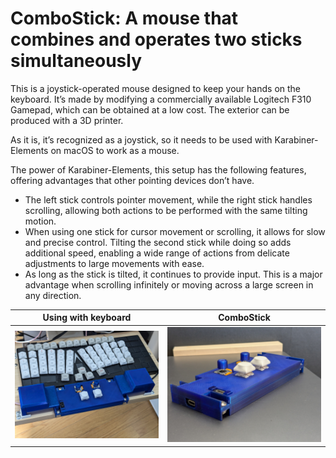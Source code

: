 # ComboStick: A mouse that combines and operates two sticks simultaneously

This is a joystick-operated mouse designed to keep your hands on the keyboard.
It’s made by modifying a commercially available Logitech F310 Gamepad, which can be obtained at a low cost.
The exterior can be produced with a 3D printer.

As it is, it’s recognized as a joystick, so it needs to be used with Karabiner-Elements on macOS to work as a mouse.

The power of Karabiner-Elements, this setup has the following features, offering advantages that other pointing devices don’t have.

-   The left stick controls pointer movement, while the right stick handles scrolling, allowing both actions to be performed with the same tilting motion.
-   When using one stick for cursor movement or scrolling, it allows for slow and precise control.
    Tilting the second stick while doing so adds additional speed, enabling a wide range of actions from delicate adjustments to large movements with ease.
-   As long as the stick is tilted, it continues to provide input. This is a major advantage when scrolling infinitely or moving across a large screen in any direction.

| Using with keyboard        | ComboStick                           |
| -------------------------- | ------------------------------------ |
| ![usage](images/usage.jpg) | ![ComboStick](images/combostick.jpg) |
